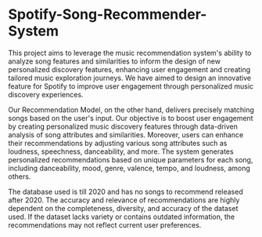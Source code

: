 # Spotify-Song-Recommender-System

This project aims to leverage the music recommendation system's ability to analyze song features and similarities to inform the design of new personalized discovery features, enhancing user engagement and creating tailored music exploration journeys. We have aimed to design an innovative feature for Spotify to improve user engagement through personalized music discovery experiences. 

Our Recommendation Model, on the other hand, delivers precisely matching songs based on the user's input. Our objective is to boost user engagement by creating personalized music discovery features through data-driven analysis of song attributes and similarities. Moreover, users can enhance their recommendations by adjusting various song attributes such as loudness, speechness, danceability, and more. The system generates personalized recommendations based on unique parameters for each song, including danceability, mood, genre, valence, tempo, and loudness, among others.

The database used is till 2020 and has no songs to recommend released after 2020. The accuracy and relevance of recommendations are highly dependent on the completeness, diversity, and accuracy of the dataset used. If the dataset lacks variety or contains outdated information, the recommendations may not reflect current user preferences.


